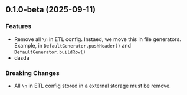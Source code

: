 ## 0.1.0-beta (2025-09-11)

### Features

- Remove all `\n` in ETL config. Instaed, we move this in file generators. Example, in `DefaultGenerator.pushHeader()` and `DefaultGenerator.buildRow()`
- dasda

### Breaking Changes

- All `\n` in ETL config stored in a external storage must be remove.
